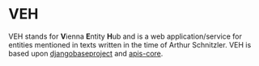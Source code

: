 # VEH

VEH stands for **V**ienna **E**ntity **H**ub and is a web application/service for entities mentioned in texts written in the time of Arthur Schnitzler.
VEH is based upon [djangobaseproject](https://github.com/acdh-oeaw/djangobaseproject) and [apis-core](https://github.com/acdh-oeaw/apis-core).
